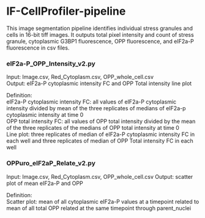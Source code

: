 # IF-CellProfiler-pipeline
This image segmentation pipeline identifies individual stress granules and cells in 16-bit tiff images. It outputs total pixel intensity and count of stress granule, cytoplasmic G3BP1 fluorescence, OPP fluorescence, and eIF2a-P fluorescence in csv files.

### eIF2a-P_OPP_Intensity_v2.py
Input: Image.csv, Red_Cytoplasm.csv, OPP_whole_cell.csv  
Output: eIF2a-P cytoplasmic intensity FC and OPP Total intensity line plot   

Definition:   
eIF2a-P cytoplasmic intensity FC: all values of eIF2a-P cytoplasmic intensity divided by mean of the three replicates of medians of eIF2a-p cytoplasmic intensity at time 0  
OPP total intensity FC: all values of OPP total intensity divided by the mean of the three replicates of the medians of OPP total intensity at time 0  
Line plot: three replicates of median of eIF2a-P cytoplasmic intensity FC in each well and three replicates of median of OPP Total intensity FC in each well

### OPPuro_eIF2aP_Relate_v2.py
Input: Image.csv, Red_Cytoplasm.csv, OPP_whole_cell.csv
Output: scatter plot of mean eIF2a-P and OPP

Definition:  
Scatter plot: mean of all cytoplasmic eIF2a-P values at a timepoint related to mean of all total OPP related at the same timepoint through parent_nuclei
